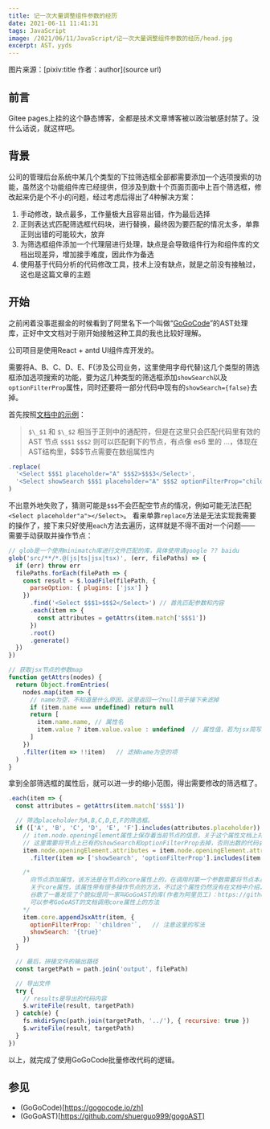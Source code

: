 ```yaml
---
title: 记一次大量调整组件参数的经历
date: 2021-06-11 11:41:31
tags: JavaScript
image: /2021/06/11/JavaScript/记一次大量调整组件参数的经历/head.jpg
excerpt: AST，yyds
---
```


图片来源：[pixiv:title 作者：author](source url)

## 前言

Gitee pages上挂的这个静态博客，全都是技术文章博客被以政治敏感封禁了。没什么话说，就这样吧。

## 背景

公司的管理后台系统中某几个类型的下拉筛选框全部都需要添加一个选项搜索的功能，虽然这个功能组件库已经提供，但涉及到数十个页面页面中上百个筛选框，修改起来仍是个不小的问题，经过考虑后得出了4种解决方案：

1. 手动修改，缺点最多，工作量极大且容易出错，作为最后选择
1. 正则表达式匹配筛选框代码块，进行替换，最终因为要匹配的情况太多，单靠正则出错的可能较大，放弃
1. 为筛选框组件添加一个代理层进行处理，缺点是会导致组件行为和组件库的文档出现差异，增加接手难度，因此作为备选
1. 使用基于代码分析的代码修改工具，技术上没有缺点，就是之前没有接触过，这也是这篇文章的主题

## 开始

之前闲着没事逛掘金的时候看到了阿里名下一个叫做“[GoGoCode](https://github.com/thx/gogocode)”的AST处理库，正好中文文档对于刚开始接触这种工具的我也比较好理解。

公司项目是使用React + antd UI组件库开发的。

需要将A、B、C、D、E、F(涉及公司业务，这里使用字母代替)这几个类型的筛选框添加选项搜索的功能，要为这几种类型的筛选框添加`showSearch`以及`optionFilterProp`属性，同时还要将一部分代码中现有的`showSearch={false}`去掉。

首先按照[文档中的示例](https://gogocode.io/zh/docs/specification/replace)：

> `$\_$1` 和 `$\_$2` 相当于正则中的通配符，但是在这里只会匹配代码里有效的 AST 节点
  `$$$1` `$$$2` 则可以匹配剩下的节点，有点像 es6 里的 ...，体现在AST结构里，$$$节点需要在数组属性内

``` js
.replace(
  '<Select $$$1 placeholder="A" $$$2>$$$3</Select>',
  '<Select showSearch $$$1 placeholder="A" $$$2 optionFilterProp="children">$$$3</Select>'
)
```

不出意外地失败了，猜测可能是`$$$`不会匹配空节点的情况，例如可能无法匹配`<Select placeholder"a"></Select>`。
看来单靠`replace`方法是无法实现我需要的操作了，接下来只好使用`each`方法去遍历，这样就是不得不面对一个问题——需要手动获取并操作节点：

``` js
// glob是一个使用minimatch库进行文件匹配的库，具体使用请google ?? baidu
glob('src/**/*.@(js|ts|jsx|tsx)', (err, filePaths) => {
  if (err) throw err
  filePaths.forEach(filePath => {
    const result = $.loadFile(filePath, {
      parseOption: { plugins: ['jsx'] }
    })
      .find('<Select $$$1>$$$2</Select>') // 首先匹配参数和内容
      .each(item => {
        const attributes = getAttrs(item.match['$$$1'])
      })
      .root()
      .generate()
  })
})

// 获取jsx节点的参数map
function getAttrs(nodes) {
  return Object.fromEntries(
    nodes.map(item => {
      // name为空，不知道是什么原因，这里返回一个null用于接下来滤掉
      if (item.name === undefined) return null
      return [
        item.name.name, // 属性名
        item.value ? item.value.value : undefined  // 属性值，若为jsx简写属性，则没有值
      ]
    })
    .filter(item => !!item)   // 滤掉name为空的项
  )
}
```

拿到全部筛选框的属性后，就可以进一步的缩小范围，得出需要修改的筛选框了。

``` js
.each(item => {
  const attributes = getAttrs(item.match['$$$1'])

  // 筛选placeholder为A,B,C,D,E,F的筛选框。
  if (['A', 'B', 'C', 'D', 'E', 'F'].includes(attributes.placeholder)) {
    // item.node.openingElement属性上保存着当前节点的信息，关于这个属性文档上并没有介绍，需要手动debug查看
    // 这里需要将节点上已有的showSearch和optionFilterProp去掉，否则出数的代码会有两个属性
    item.node.openingElement.attributes = item.node.openingElement.attributes
      .filter(item => ['showSearch', 'optionFilterProp'].includes(item.name.name) === false)

    /*
      向节点添加属性，该方法是在节点的core属性上的，在调用时第一个参数需要将节点本身传入，
      关于core属性，该属性带有很多操作节点的方法，不过这个属性仍然没有在文档中介绍，
      谷歌了一番发现了个貌似是同一家叫GoGoAST的库(作者为阿里员工)：https://github.com/shuerguo999/gogoAST，
      可以参考GoGoAST的文档调用core属性上的方法
    */
    item.core.appendJsxAttr(item, {
      optionFilterProp: `'children'`,   // 注意这里的写法
      showSearch: '{true}'
    })
  }

  // 最后，拼接文件的输出路径
  const targetPath = path.join('output', filePath)

  // 导出文件
  try {
    // results是导出的代码内容
    $.writeFile(result, targetPath)
  } catch(e) {
    fs.mkdirSync(path.join(targetPath, '../'), { recursive: true })
    $.writeFile(result, targetPath)
  }
})
```

以上，就完成了使用GoGoCode批量修改代码的逻辑。

## 参见

* (GoGoCode)[https://gogocode.io/zh]
* (GoGoAST)[https://github.com/shuerguo999/gogoAST]